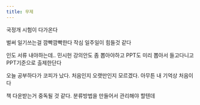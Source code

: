 ```yaml
---
title: 무제
---
```


국정개 시험이 다가온다

벌써 일기쓰는걸 깜빡깜빡한다 작심 일주일이 힘들것 같다

인도 서류 내야하는데..
민시헌 강의안도 좀 뽑아야하고 PPT도 미리 뽑아서 들고다니고
PPT기준으로 출제한단다

오늘 공부하다가 코피가 났다. 처음인지 오랫만인지 모르겠다. 아무튼 내 기억상 처음이다

책 다운받는거 중독될 것 같다. 분류방법을 만들어서 관리해야 할텐데
